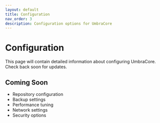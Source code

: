 ```yaml
---
layout: default
title: Configuration
nav_order: 3
description: Configuration options for UmbraCore
---
```


# Configuration

This page will contain detailed information about configuring UmbraCore. Check back soon for updates.

## Coming Soon

- Repository configuration
- Backup settings
- Performance tuning
- Network settings
- Security options
